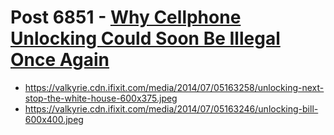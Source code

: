 # Post 6851 - [Why Cellphone Unlocking Could Soon Be Illegal Once Again](https://www.ifixit.com/News/6851/cellphone-unlocking-illegal)

- https://valkyrie.cdn.ifixit.com/media/2014/07/05163258/unlocking-next-stop-the-white-house-600x375.jpeg
- https://valkyrie.cdn.ifixit.com/media/2014/07/05163246/unlocking-bill-600x400.jpeg

